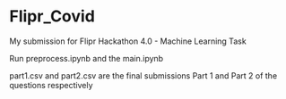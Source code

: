 # Flipr_Covid
My submission for Flipr Hackathon  4.0 - Machine Learning Task

Run preprocess.ipynb and the main.ipynb

part1.csv and part2.csv are the final submissions Part 1 and Part 2 of the questions respectively
